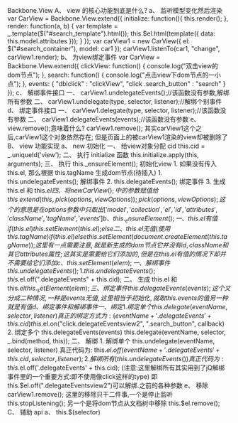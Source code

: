Backbone.View
A、 view 的核心功能到底是什么?
	a、 监听模型变化然后渲染
		var CarView = Backbone.View.extend({
			initialize: function(){
				this.render();
			},
			render: function(a, b) {
			    var template = _.template($("#search_template").html());
			    this.$el.html(template({
			    	data: this.model.attributes
			    }));
			}
		});
		var carView1 = new CarView({
			el: $("#search_container"),
			model: car1
		});
		carView1.listenTo(car1, "change", carView1.render);
	b、 为view绑定事件
		var CarView = Backbone.View.extend({
			clickView: function() {
				console.log("双击view的dom节点");
			},
			search: function() {
				console.log("点击view下dom节点的一小点");
			},
			events: {
				"dblclick"                		: "clickView",
				"click .search_button"         	: "search"
			}
		});
	c、 解绑事件接口
		一、 carView1.undelegateEvents();//该函数没有参数,解绑所有参数
		二、 carView1.undelegate(type, selector, listener);//解绑个别事件
	d、 绑定事件接口
		一、 carView1.delegate(type, selector, listener);//该函数没有参数
		二、 carView1.delegateEvents(events);//该函数没有参数
	e、 view.remove();意味着什么?
		carView1.remove();
		其实carView1这个之后,carView1这个对象依然存在;
		但是页面上的被carView1渲染的view却被删除了
B、 view 功能实现
	a、 new 初始化
		一、 给view对象分配 cid
			this.cid = _.uniqueId('view');
		二、 执行 initialize 函数
			this.initialize.apply(this, arguments);
		三、 执行 this._ensureElement(); 初始化view
			1. 如果没有传入 this.el, 那么根据 this.tagName 生成dom节点(待插入)
			1. this.undelegateEvents(); 解绑事件
			2. this.delegateEvents(); 	绑定事件
			3. 生成 this.el 和 this.$el
		四、 将 new CarView({});中的参数赋值给this
			_.extend(this, _.pick(options, viewOptions));
			_.pick(options, viewOptions);这个的意思是在 options 参数中只取出
			['model', 'collection', 'el', 'id', 'attributes', 'className', 'tagName', 'events']
	b、 this._ensureElement();
		一、 this.el 有值
			if(this.el) {
                this.setElement(this.el);
            }else {
            }
		二、 this.el 无值(使用 this.tagName)
			if(this.el) {
            }else {
				this.setElement(document.createElement(this.tagName));
            }
            这里有一点需要注意,就是新生成的dom节点它并没有id,className和其它attributes属性;
            这其实是需要给它们添加的,但是在this.el有值的情况下却并不需要给它们添加
    c、 this.setElement(elem);
    	一、 解绑事件
    		this.undelegateEvents();
    		1. this.undelegateEvents();
    			this.$el.off(".delegateEvents" + this.cid);
    	二、 生成 this.el 和 this.$el
    		 this._setElement(elem);
    	三、 绑定事件
    		this.delegateEvents(events);
    		这个又分成二种情况,一种是 events 无值,这里相当于初始化,就取 this.events 的值
    		另一种就是有值
    d、 绑定事件和解绑事件
    	一、 绑定
    		1. 绑定单个 this.delegate(eventName, selector, listener)
	    		真正的绑定方式为:(eventName + '.delegateEvents' + this.cid)
	    		this.$el.on("click.delegateEventsview2", ".search_button", callback)
	    	2. 绑定多个 this.delegateEvents(events)
	    		this.delegate(eventName, selector, _.bind(method, this));
		二、 解绑
    		1. 解绑单个 this.undelegate(eventName, selector, listener)
    			真正代码为:
    			this.$el.off(eventName + '.delegateEvents' + this.cid, selector, listener);
    		2. 解绑所有(this.undelegateEvents())
    			真正代码为:
    			this.$el.off('.delegateEvents' + this.cid);
    			(注意:这里解绑所有其实用到了jQ解绑事件里的一个重要方式:即不使用像click这样的type)
    			即this.$el.off(".delegateEventsview2")可以解绑.之前的各种参数
    e、 移除 carView1.remove();
    	这里的移除只干二件事,一个是停止监听 this.stopListening();
    	另一个是将dom节点从文档树中移除 this.$el.remove();
C、 辅助 api
	a、 this.$(selector)

